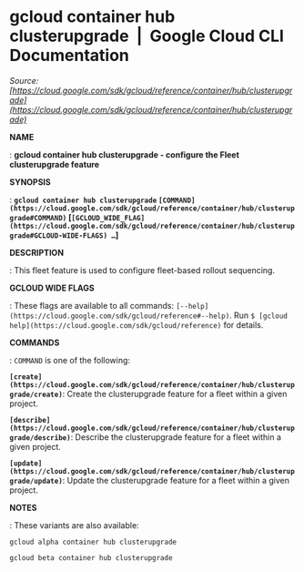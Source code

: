 # gcloud container hub clusterupgrade  |  Google Cloud CLI Documentation

*Source: [https://cloud.google.com/sdk/gcloud/reference/container/hub/clusterupgrade](https://cloud.google.com/sdk/gcloud/reference/container/hub/clusterupgrade)*

**NAME**

: **gcloud container hub clusterupgrade - configure the Fleet clusterupgrade feature**

**SYNOPSIS**

: **`gcloud container hub clusterupgrade` `[COMMAND](https://cloud.google.com/sdk/gcloud/reference/container/hub/clusterupgrade#COMMAND)` [`[GCLOUD_WIDE_FLAG](https://cloud.google.com/sdk/gcloud/reference/container/hub/clusterupgrade#GCLOUD-WIDE-FLAGS) …`]**

**DESCRIPTION**

: This fleet feature is used to configure fleet-based rollout sequencing.

**GCLOUD WIDE FLAGS**

: These flags are available to all commands: `[--help](https://cloud.google.com/sdk/gcloud/reference#--help)`.
Run `$ [gcloud help](https://cloud.google.com/sdk/gcloud/reference)` for details.

**COMMANDS**

: ``COMMAND`` is one of the following:

**`[create](https://cloud.google.com/sdk/gcloud/reference/container/hub/clusterupgrade/create)`**:
Create the clusterupgrade feature for a fleet within a given project.

**`[describe](https://cloud.google.com/sdk/gcloud/reference/container/hub/clusterupgrade/describe)`**:
Describe the clusterupgrade feature for a fleet within a given project.

**`[update](https://cloud.google.com/sdk/gcloud/reference/container/hub/clusterupgrade/update)`**:
Update the clusterupgrade feature for a fleet within a given project.

**NOTES**

: These variants are also available:

```
gcloud alpha container hub clusterupgrade
```

```
gcloud beta container hub clusterupgrade
```